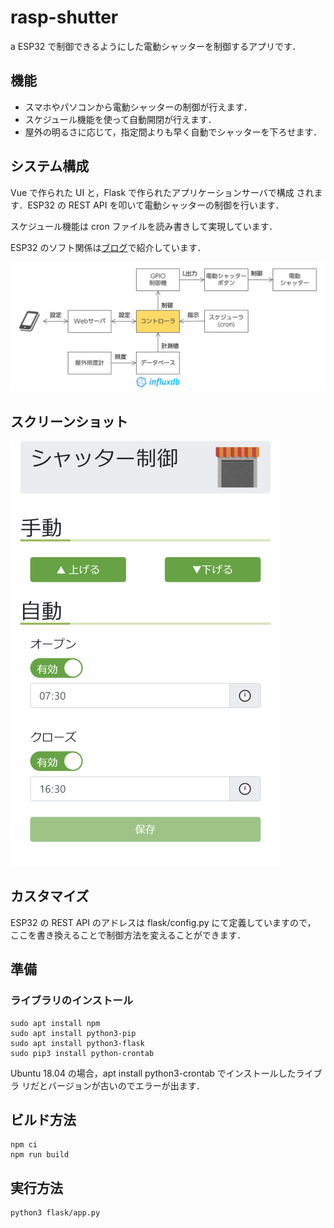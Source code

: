 # rasp-shutter
a
ESP32 で制御できるようにした電動シャッターを制御するアプリです．

## 機能

- スマホやパソコンから電動シャッターの制御が行えます．
- スケジュール機能を使って自動開閉が行えます．
- 屋外の明るさに応じて，指定間よりも早く自動でシャッターを下ろせます．

## システム構成

Vue で作られた UI と，Flask で作られたアプリケーションサーバで構成
されます．ESP32 の REST API を叩いて電動シャッターの制御を行います．

スケジュール機能は cron ファイルを読み書きして実現しています．

ESP32 のソフト関係は[ブログ](https://rabbit-note.com/2019/03/17/shutter-automation/)で紹介しています．

![システム構成](./img/システム構成.png)

## スクリーンショット

<img src="screenshot.png" width="432">

## カスタマイズ

ESP32 の REST API のアドレスは flask/config.py にて定義していますので，
ここを書き換えることで制御方法を変えることができます．

## 準備

### ライブラリのインストール

```bash:bash
sudo apt install npm
sudo apt install python3-pip
sudo apt install python3-flask
sudo pip3 install python-crontab
```

Ubuntu 18.04 の場合，apt install python3-crontab でインストールしたライブラ
リだとバージョンが古いのでエラーが出ます．

## ビルド方法

```bash:bash
npm ci
npm run build
```

## 実行方法

```bash:bash
python3 flask/app.py
```
